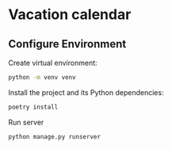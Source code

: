 # Vacation calendar

## Configure Environment

Create virtual environment:

```sh
python -m venv venv
```

Install the project and its Python dependencies:

```sh
poetry install
```

Run server

```sh
python manage.py runserver
```
